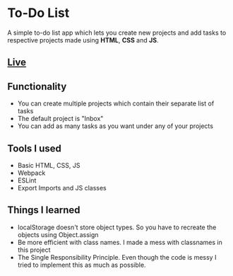 # To-Do List  
A simple to-do list app which lets you create new projects and add tasks to respective projects made using **HTML**, **CSS** and **JS**.  

## [Live](https://mirza-adnan.github.io/to-do-list/)  

## Functionality
- You can create multiple projects which contain their separate list of tasks
- The default project is "Inbox"
- You can add as many tasks as you want under any of your projects  

## Tools I used
- Basic HTML, CSS, JS
- Webpack
- ESLint
- Export Imports and JS classes

## Things I learned
- localStorage doesn't store object types. So you have to recreate the objects using Object.assign
- Be more efficient with class names. I made a mess with classnames in this project
- The Single Responsibility Principle. Even though the code is messy I tried to implement this as much as possible.
